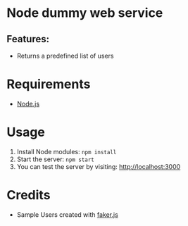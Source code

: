 # Node dummy web service

## Features:
- Returns a predefined list of users

# Requirements
- [Node.js](https://nodejs.org/en/)

# Usage
1. Install Node modules: ```npm install```
2. Start the server: ```npm start```
3. You can test the server by visiting: [http://localhost:3000](http://localhost:3000)

# Credits
- Sample Users created with [faker.js](https://github.com/marak/faker.js)

